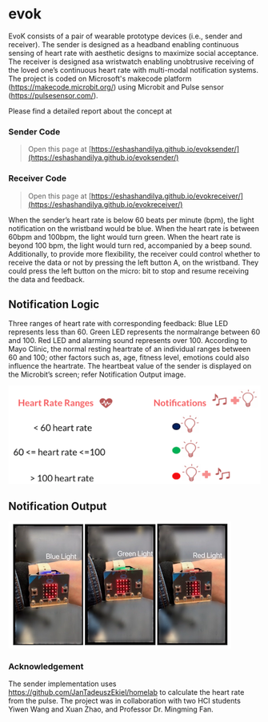 # evok
EvoK consists of a pair of wearable prototype devices (i.e., sender and receiver). The sender is designed as a headband enabling continuous sensing of heart rate with aesthetic designs to maximize social acceptance. The receiver is designed asa wristwatch enabling unobtrusive receiving of the loved one’s continuous heart rate with multi-modal notification systems. The project is coded on Microsoft's makecode platform (https://makecode.microbit.org/) using Microbit and Pulse sensor (https://pulsesensor.com/). 

Please find a detailed report about the concept at 

### Sender Code
> Open this page at [https://eshashandilya.github.io/evoksender/](https://eshashandilya.github.io/evoksender/)

### Receiver Code
> Open this page at [https://eshashandilya.github.io/evokreceiver/](https://eshashandilya.github.io/evokreceiver/)

When the sender’s heart rate is below 60 beats per minute (bpm), the light notification on the wristband would be blue. When the heart rate is between 60bpm and 100bpm, the light would turn green. When the heart rate is beyond 100 bpm, the light would turn red, accompanied by a beep sound. Additionally, to provide more flexibility, the receiver could control whether to receive the data or not by pressing the left button A, on the wristband. They could press the left button on the micro: bit to stop and resume receiving the data and feedback. 

## Notification Logic
Three ranges of heart rate with corresponding feedback: Blue LED represents less than 60. Green LED represents the normalrange between 60 and 100. Red LED and alarming sound represents over 100. According to Mayo Clinic, the normal resting heartrate of an individual ranges between 60 and 100; other factors such as, age, fitness level, emotions could also influence the heartrate. The heartbeat value of the sender is displayed on the Microbit’s screen; refer Notification Output image.

![Notification Logic](https://github.com/EshaShandilya/evokreceiver/blob/master/notification_logic.png?raw=true)

## Notification Output
![Notification Output](https://github.com/EshaShandilya/evokreceiver/blob/master/notification_output.png?raw=true)


### Acknowledgement
The sender implementation uses https://github.com/JanTadeuszEkiel/homelab to calculate the heart rate from the pulse.
The project was in collaboration with two HCI students Yiwen Wang and Xuan Zhao, and Professor Dr. Mingming Fan.
